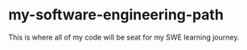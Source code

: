 # my-software-engineering-path
This is where all of my code will be seat for my SWE learning journey. 
